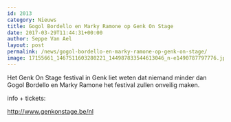 ```yaml
---
id: 2013
category: Nieuws
title: Gogol Bordello en Marky Ramone op Genk On Stage
date: 2017-03-29T11:44:31+00:00
author: Seppe Van Ael
layout: post
permalink: /news/gogol-bordello-en-marky-ramone-op-genk-on-stage/
image: 17155661_1467511603280221_144987833544613046_n-e1490787797776.jpg
---
```

Het Genk On Stage festival in Genk liet weten dat niemand minder dan Gogol Bordello en Marky Ramone het festival zullen onveilig maken.

info + tickets:

http://www.genkonstage.be/nl

&nbsp;